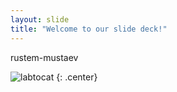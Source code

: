 ```yaml
---
layout: slide
title: "Welcome to our slide deck!"
---
```


rustem-mustaev

![labtocat](https://octodex.github.com/images/labtocat.png)
{: .center}
